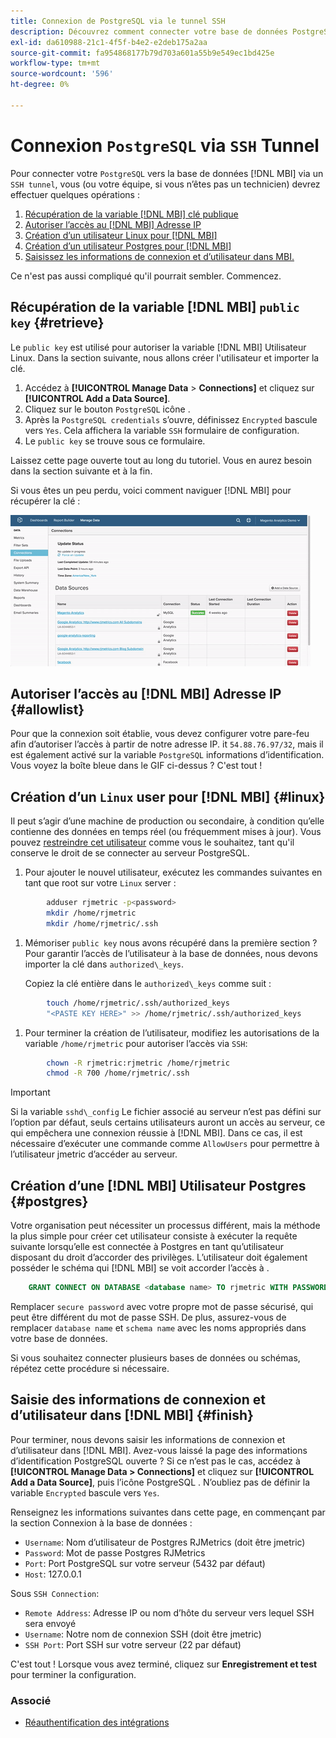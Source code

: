 ```yaml
---
title: Connexion de PostgreSQL via le tunnel SSH
description: Découvrez comment connecter votre base de données PostgreSQL à [!DNL MBI] via un tunnel SSH.
exl-id: da610988-21c1-4f5f-b4e2-e2deb175a2aa
source-git-commit: fa954868177b79d703a601a55b9e549ec1bd425e
workflow-type: tm+mt
source-wordcount: '596'
ht-degree: 0%

---
```


# Connexion `PostgreSQL` via `SSH` Tunnel

Pour connecter votre `PostgreSQL` vers la base de données [!DNL MBI] via un `SSH tunnel`, vous (ou votre équipe, si vous n’êtes pas un technicien) devrez effectuer quelques opérations :

1. [Récupération de la variable [!DNL MBI] clé publique](#retrieve)
1. [Autoriser l’accès au [!DNL MBI] Adresse IP](#allowlist)
1. [Création d’un utilisateur Linux pour [!DNL MBI] ](#linux)
1. [Création d’un utilisateur Postgres pour [!DNL MBI] ](#postgres)
1. [Saisissez les informations de connexion et d’utilisateur dans MBI.](#finish)

Ce n&#39;est pas aussi compliqué qu&#39;il pourrait sembler. Commencez.

## Récupération de la variable [!DNL MBI] `public key` {#retrieve}

Le `public key` est utilisé pour autoriser la variable [!DNL MBI] Utilisateur Linux. Dans la section suivante, nous allons créer l&#39;utilisateur et importer la clé.

1. Accédez à **[!UICONTROL Manage Data** > **Connections]** et cliquez sur **[!UICONTROL Add a Data Source]**.
1. Cliquez sur le bouton `PostgreSQL` icône .
1. Après la `PostgreSQL credentials` s’ouvre, définissez `Encrypted` bascule vers `Yes`. Cela affichera la variable `SSH` formulaire de configuration.
1. Le `public key` se trouve sous ce formulaire.

Laissez cette page ouverte tout au long du tutoriel. Vous en aurez besoin dans la section suivante et à la fin.

Si vous êtes un peu perdu, voici comment naviguer [!DNL MBI] pour récupérer la clé :

![Récupération de la clé publique RJMetrics](../../../assets/get-mbi-public-key.gif)

## Autoriser l’accès au [!DNL MBI] Adresse IP {#allowlist}

Pour que la connexion soit établie, vous devez configurer votre pare-feu afin d’autoriser l’accès à partir de notre adresse IP. it `54.88.76.97/32`, mais il est également activé sur la variable `PostgreSQL` informations d’identification. Vous voyez la boîte bleue dans le GIF ci-dessus ? C&#39;est tout !

## Création d’un `Linux` user pour [!DNL MBI] {#linux}

Il peut s’agir d’une machine de production ou secondaire, à condition qu’elle contienne des données en temps réel (ou fréquemment mises à jour). Vous pouvez [restreindre cet utilisateur](../../../administrator/account-management/restrict-db-access.md) comme vous le souhaitez, tant qu&#39;il conserve le droit de se connecter au serveur PostgreSQL.

1. Pour ajouter le nouvel utilisateur, exécutez les commandes suivantes en tant que root sur votre `Linux` server :

```bash
        adduser rjmetric -p<password>
        mkdir /home/rjmetric
        mkdir /home/rjmetric/.ssh
```

1. Mémoriser `public key` nous avons récupéré dans la première section ? Pour garantir l’accès de l’utilisateur à la base de données, nous devons importer la clé dans `authorized\_keys`.

   Copiez la clé entière dans le `authorized\_keys` comme suit :

```bash
        touch /home/rjmetric/.ssh/authorized_keys
        "<PASTE KEY HERE>" >> /home/rjmetric/.ssh/authorized_keys
```

1. Pour terminer la création de l’utilisateur, modifiez les autorisations de la variable `/home/rjmetric` pour autoriser l’accès via `SSH`:

```bash
        chown -R rjmetric:rjmetric /home/rjmetric
        chmod -R 700 /home/rjmetric/.ssh
```

>[!IMPORTANT]
>
>Si la variable `sshd\_config` Le fichier associé au serveur n’est pas défini sur l’option par défaut, seuls certains utilisateurs auront un accès au serveur, ce qui empêchera une connexion réussie à [!DNL MBI]. Dans ce cas, il est nécessaire d’exécuter une commande comme `AllowUsers` pour permettre à l’utilisateur jmetric d’accéder au serveur.

## Création d’une [!DNL MBI] Utilisateur Postgres {#postgres}

Votre organisation peut nécessiter un processus différent, mais la méthode la plus simple pour créer cet utilisateur consiste à exécuter la requête suivante lorsqu’elle est connectée à Postgres en tant qu’utilisateur disposant du droit d’accorder des privilèges. L’utilisateur doit également posséder le schéma qui [!DNL MBI] se voit accorder l’accès à .

```sql
    GRANT CONNECT ON DATABASE <database name> TO rjmetric WITH PASSWORD <secure password>;GRANT USAGE ON SCHEMA <schema name> TO rjmetric;GRANT SELECT ON ALL TABLES IN SCHEMA <schema name> TO rjmetric;ALTER DEFAULT PRIVILEGES IN SCHEMA <schema name> GRANT SELECT ON TABLES TO rjmetric;
```

Remplacer `secure password` avec votre propre mot de passe sécurisé, qui peut être différent du mot de passe SSH. De plus, assurez-vous de remplacer `database name` et `schema name` avec les noms appropriés dans votre base de données.

Si vous souhaitez connecter plusieurs bases de données ou schémas, répétez cette procédure si nécessaire.

## Saisie des informations de connexion et d’utilisateur dans [!DNL MBI] {#finish}

Pour terminer, nous devons saisir les informations de connexion et d’utilisateur dans [!DNL MBI]. Avez-vous laissé la page des informations d’identification PostgreSQL ouverte ? Si ce n’est pas le cas, accédez à **[!UICONTROL Manage Data > Connections]** et cliquez sur **[!UICONTROL Add a Data Source]**, puis l’icône PostgreSQL . N’oubliez pas de définir la variable `Encrypted` bascule vers `Yes`.

Renseignez les informations suivantes dans cette page, en commençant par la section Connexion à la base de données :

* `Username`: Nom d’utilisateur de Postgres RJMetrics (doit être jmetric)
* `Password`: Mot de passe Postgres RJMetrics
* `Port`: Port PostgreSQL sur votre serveur (5432 par défaut)
* `Host`: 127.0.0.1

Sous `SSH Connection`:

* `Remote Address`: Adresse IP ou nom d’hôte du serveur vers lequel SSH sera envoyé
* `Username`: Notre nom de connexion SSH (doit être jmetric)
* `SSH Port`: Port SSH sur votre serveur (22 par défaut)

C&#39;est tout ! Lorsque vous avez terminé, cliquez sur **Enregistrement et test** pour terminer la configuration.

### Associé

* [Réauthentification des intégrations](https://experienceleague.adobe.com/docs/commerce-knowledge-base/kb/how-to/mbi-reauthenticating-integrations.html?lang=en)
